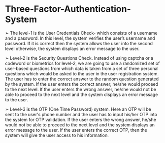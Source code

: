 # Three-Factor-Authentication-System
➢ The level-1 is the User Credentials Check- which consists of a username and a
password. In this level, the system verifies the user’s username and password. If it is
correct then the system allows the user into the second level otherwise, the system
displays an error message to the user.

➢ Level-2 is the Security Questions Check. Instead of using captcha or a codeword or
biometrics for level-2, we are going to use a randomized set of user-based questions
from which data is taken from a set of three personal questions which would be asked
to the user in the user registration system. The user has to enter the correct answer to
the random question generated by the system. If the user enters the correct answer,
he/she would proceed to the next level. If the user enters the wrong answer, he/she
would not be able to proceed to the next level and the system displays an error message
to the user.

➢ Level-3 is the OTP (One Time Password) system. Here an OTP will be sent to the user's
phone number and the user has to input his/her OTP into the system for OTP validation.
If the user enters the wrong answer, he/she would not be able to proceed to the next
level and the system displays an error message to the user. If the user enters the correct
OTP, then the system will give the user access to his information. 
